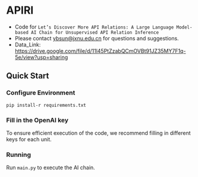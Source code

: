 # APIRI

- Code for ``Let’s Discover More API Relations: A Large Language Model-based AI Chain for Unsupervised API Relation Inference``
- Please contact ybsun@jxnu.edu.cn for questions and suggestions.
- Data_Link: https://drive.google.com/file/d/11l45PtZzabQCmOVBt91JZ35MY7F1q-5e/view?usp=sharing
  
## Quick Start

### Configure Environment
`pip install-r requirements.txt`

### Fill in the OpenAI key
To ensure efficient execution of the code, we recommend filling in different keys for each unit.

### Running
Run `main.py` to execute the AI chain.
